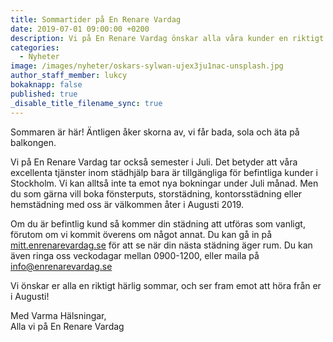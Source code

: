 ```yaml
---
title: Sommartider på En Renare Vardag
date: 2019-07-01 09:00:00 +0200
description: Vi på En Renare Vardag önskar alla våra kunder en riktigt härlig sommar
categories:
  - Nyheter
image: /images/nyheter/oskars-sylwan-ujex3ju1nac-unsplash.jpg
author_staff_member: lukcy
bokaknapp: false
published: true
_disable_title_filename_sync: true
---
```


Sommaren &auml;r h&auml;r\! &Auml;ntligen &aring;ker skorna av, vi f&aring;r bada, sola och &auml;ta p&aring; balkongen.

Vi p&aring; En Renare Vardag tar ocks&aring; semester i Juli. Det betyder att v&aring;ra excellenta tj&auml;nster inom st&auml;dhj&auml;lp bara &auml;r tillg&auml;ngliga för befintliga kunder i Stockholm. Vi kan allts&aring; inte ta emot nya bokningar under Juli m&aring;nad. Men du som g&auml;rna vill boka fönsterputs, storst&auml;dning, kontorsst&auml;dning eller hemst&auml;dning med oss &auml;r v&auml;lkommen &aring;ter i Augusti 2019.

Om du &auml;r befintlig kund s&aring; kommer din st&auml;dning att utföras som vanligt, förutom om vi kommit överens om n&aring;got annat. Du kan g&aring; in p&aring; [mitt.enrenarevardag.se](https://mitt.enrenarevardag.se/) för att se n&auml;r din n&auml;sta st&auml;dning &auml;ger rum. Du kan &auml;ven ringa oss veckodagar mellan 0900-1200, eller maila p&aring; info@enrenarevardag.se

Vi önskar er alla en riktigt h&auml;rlig sommar, och ser fram emot att höra fr&aring;n er i Augusti\!

Med Varma H&auml;lsningar,<br>Alla vi p&aring; En Renare Vardag